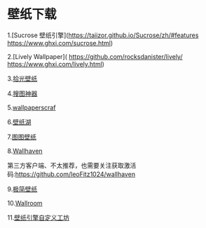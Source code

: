 # 壁纸下载

1.[Sucrose 壁纸引擎](https://taiizor.github.io/Sucrose/zh/#features
https://www.ghxi.com/sucrose.html)

2.[Lively Wallpaper](
https://github.com/rocksdanister/lively/
https://www.ghxi.com/lively.html)                       

3.[拾光壁纸](https://timeline.ink)                     

4.[搜图神器](https://www.soutushengi.com)             

5.[wallpaperscraf](https://wallpaperscraft.com)

6.[壁纸湖](https://bizihu.com)

7.[图图壁纸](https://tutuwarestudio.github.io/web/TutuWallpaper/support.html)                                    

8.[Wallhaven](https://wallhaven.cc)                        
                          
第三方客户端、不太推荐，也需要关注获取激活码:https://github.com/leoFitz1024/wallhaven                    
                      
9.[极简壁纸](https://bz.zzzmh.cn/index)            
         
10.[Wallroom](https://wallroom.io/4k)           

11.[壁纸引擎自定义工坊](https://steamcommunity.com/workshop/browse/?appid=431960&actualsort=trend&browsesort=trend&p=1&days=-1)